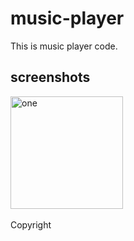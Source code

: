 # music-player
This is music player code.

screenshots
-----------------------
<img alt="one" src="https://raw.github.com/charsdavy/music-player/master/screenshots/m1.jpg" width="180">
&nbsp;&nbsp;

Copyright